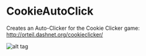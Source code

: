 CookieAutoClick
===============

Creates an Auto-Clicker for the Cookie Clicker game: http://orteil.dashnet.org/cookieclicker/

![alt tag](https://raw.github.com/lkrids/CookieAutoClick/master/example.gif)

